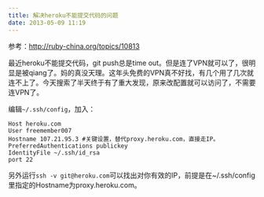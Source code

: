 ```yaml
---
title: 解决heroku不能提交代码的问题
date: 2013-05-09 11:19
---
```

参考：<http://ruby-china.org/topics/10813>

最近heroku不能提交代码，git push总是time out。但是连了VPN就可以了，很明显是被qiang了。妈的真没天理。这年头免费的VPN真不好找，有几个用了几次就连不上了。今天搜索了半天终于有了重大发现，原来改配置就可以访问了，不需要连VPN了。

编辑`~/.ssh/config`，加入：

    Host heroku.com
    User freemember007
    Hostname 107.21.95.3 #关键设置，替代proxy.heroku.com，直接走IP。
    PreferredAuthentications publickey
    IdentityFile ~/.ssh/id_rsa
    port 22

另外运行`ssh -v git@heroku.com`可以找出对你有效的IP，前提是在~/.ssh/config里指定的Hostname为proxy.heroku.com。